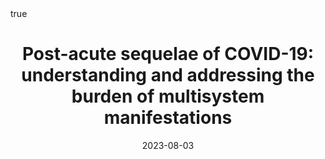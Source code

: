 ---
title: "Post-acute sequelae of COVID-19: understanding and addressing the burden of multisystem manifestations"

publication: "**Lancet Respir Med**. 2023;*11*(8):739-754. <a href='https://www.thelancet.com/journals/lanres/article/PIIS2213-2600(23)00239-4/fulltext' target='_blank' rel='noopener noreferrer'>10.1016/S2213-2600(23)00239-4</a>"
# Publication name and optional abbreviated publication name.
# publication_short: ""

authors:
- Parotto M
- Gyöngyösi M
- Howe K
- Myatra SN
- otavioranzani
- Shankar-Hari M
- Herridge MS 
# 

  
# Publication type.
# Accepts a single type but formatted as a YAML list (for Hugo requirements).
# Enter a publication type from the CSL standard.
publication_types: ["article-journal"]

doi: "10.1016/S2213-2600(23)00239-4"
add_badge: true

featured: true

categories: ['covid19',"post-infection"]

date: "2023-08-03"

# Schedule page publish date (NOT publication's date).
publishDate: "2025-06-02"

external_link: "https://www.thelancet.com/journals/lanres/article/PIIS2213-2600(23)00239-4/fulltext"

links: 
 - name: PDF
   url: "https://www.thelancet.com/action/showPdf?pii=S2213-2600%2823%2900239-4"
 # - name: Supplemental Material
 #   url: "https://cdn.jamanetwork.com/ama/content_public/journal/jama/939509/joi240117supp3_prod_1732230497.72593.pdf"
 # - name: SAP
 #   url: "https://cdn.jamanetwork.com/ama/content_public/journal/jama/939509/joi240117supp2_prod_1732230497.72093.pdf"
 - name: Editorial
   url: "https://www.sciencedirect.com/science/article/pii/S2213260023002321"
 - name: Series
   url: "https://www.thelancet.com/series-do/post-acute-sequelae-covid-19"


math: true

projects: []

slides: example
---